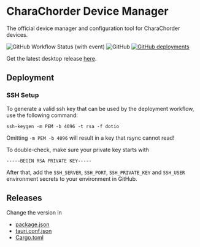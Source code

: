 # CharaChorder Device Manager

The official device manager and configuration tool for CharaChorder devices.

![GitHub Workflow Status (with event)](https://img.shields.io/github/actions/workflow/status/CharaChorder/DeviceManager/build.yml)
![GitHub](https://img.shields.io/github/license/CharaChorder/DeviceManager)
[![GitHub deployments](https://img.shields.io/github/deployments/CharaChorder/DeviceManager/Website?label=delployment)](https://manager.charachorder.com/)

Get the latest desktop release [here](https://github.com/CharaChorder/DeviceManager/releases).

## Deployment

### SSH Setup

To generate a valid ssh key that can be used by the deployment workflow,
use the following command:

```shell
ssh-keygen -m PEM -b 4096 -t rsa -f dotio
```

Omitting `-m PEM -b 4096` will result in a key that rsync cannot read!

To double-check, make sure your private key starts with

```
-----BEGIN RSA PRIVATE KEY-----
```

After that, add the `SSH_SERVER`, `SSH_PORT`, `SSH_PRIVATE_KEY` and `SSH_USER`
environment secrets to your environment in GitHub.

## Releases

Change the version in

- [package.json](package.json)
- [tauri.conf.json](src-tauri/tauri.conf.json)
- [Cargo.toml](src-tauri/Cargo.toml)
